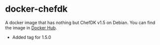 # docker-chefdk

A docker image that has nothing but ChefDK v1.5 on Debian.
You can find the image in [Docker Hub](https://hub.docker.com/r/actionstep/docker-chefdk).

- Added tag for 1.5.0
